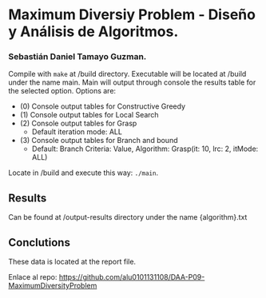 # Maximum Diversiy Problem - Diseño y Análisis de Algoritmos.
### Sebastián Daniel Tamayo Guzman.

Compile with ```make``` at /build directory.
Executable will be located at /build under the name main.
Main will output through console the results table for the selected option.
Options are:
* (0) Console output tables for Constructive Greedy
* (1) Console output tables for Local Search
* (2) Console output tables for Grasp
    * Default iteration mode: ALL
* (3) Console output tables for Branch and bound
    * Default: Branch Criteria: Value, Algorithm: Grasp(it: 10, lrc: 2, itMode: ALL)

Locate in /build and execute this way: ```./main```.

## Results
Can be found at /output-results directory under the name {algorithm}.txt

## Conclutions
These data is located at the report file.

Enlace al repo: https://github.com/alu0101131108/DAA-P09-MaximumDiversityProblem
